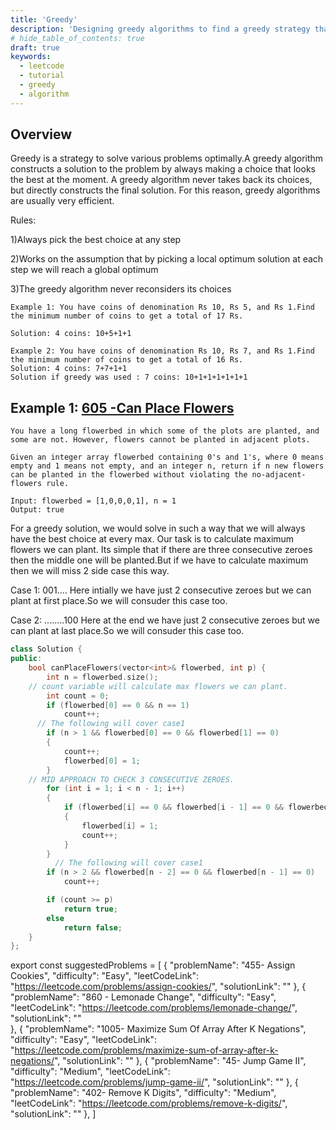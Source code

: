 ```yaml
---
title: 'Greedy'
description: 'Designing greedy algorithms to find a greedy strategy that produces an optimal solution to the problem'
# hide_table_of_contents: true
draft: true
keywords:
  - leetcode
  - tutorial
  - greedy
  - algorithm
---
```


<TutorialAuthors names="@abhishek-sultaniya"/>

## Overview

Greedy is a strategy to solve various problems optimally.A greedy algorithm constructs a solution to the problem by always making a
choice that looks the best at the moment. A greedy algorithm never takes back
its choices, but directly constructs the final solution. For this reason, greedy
algorithms are usually very efficient.

Rules:

1)Always pick the best choice at any step

2)Works on the assumption that by picking a local optimum solution at each step we will reach a global optimum

3)The greedy algorithm never reconsiders its choices

```
Example 1: You have coins of denomination Rs 10, Rs 5, and Rs 1.Find the minimum number of coins to get a total of 17 Rs.

Solution: 4 coins: 10+5+1+1

Example 2: You have coins of denomination Rs 10, Rs 7, and Rs 1.Find the minimum number of coins to get a total of 16 Rs.
Solution: 4 coins: 7+7+1+1
Solution if greedy was used : 7 coins: 10+1+1+1+1+1+1
```
## Example 1: [605 -Can Place Flowers](https://leetcode.com/problems/can-place-flowers/)

```
You have a long flowerbed in which some of the plots are planted, and some are not. However, flowers cannot be planted in adjacent plots.

Given an integer array flowerbed containing 0's and 1's, where 0 means empty and 1 means not empty, and an integer n, return if n new flowers can be planted in the flowerbed without violating the no-adjacent-flowers rule.

Input: flowerbed = [1,0,0,0,1], n = 1
Output: true
```

For a greedy solution, we would solve in such a way that we will always have the best choice at every max.
Our task is to calculate maximum flowers we can plant.
Its simple that if there are three consecutive zeroes then the middle one will be planted.But if we have to calculate maximum then we will miss 2 side case this way.

Case 1: 001....
Here intially we have just 2 consecutive zeroes but we can plant at first place.So we will consuder this case too.

Case 2: ........100
Here at the end we have just 2 consecutive zeroes but we can plant at last place.So we will consuder this case too.

```cpp
class Solution {
public:
	bool canPlaceFlowers(vector<int>& flowerbed, int p) {
		int n = flowerbed.size();
    // count variable will calculate max flowers we can plant.
		int count = 0; 
		if (flowerbed[0] == 0 && n == 1)
			count++;
      // The following will cover case1
		if (n > 1 && flowerbed[0] == 0 && flowerbed[1] == 0)
		{
			count++;
			flowerbed[0] = 1;
		}
    // MID APPROACH TO CHECK 3 CONSECUTIVE ZEROES.
		for (int i = 1; i < n - 1; i++)
		{
			if (flowerbed[i] == 0 && flowerbed[i - 1] == 0 && flowerbed[i + 1] == 0)
			{
				flowerbed[i] = 1;
				count++;
			}
		}
          // The following will cover case1
		if (n > 2 && flowerbed[n - 2] == 0 && flowerbed[n - 1] == 0)
			count++;

		if (count >= p)
			return true;
		else
			return false;
	}
};
```

export const suggestedProblems = [
  {
    "problemName": "455- Assign Cookies",
    "difficulty": "Easy",
    "leetCodeLink": "https://leetcode.com/problems/assign-cookies/",
    "solutionLink": ""
  },
  {
    "problemName": "860 - Lemonade Change",
    "difficulty": "Easy",
    "leetCodeLink": "https://leetcode.com/problems/lemonade-change/",
    "solutionLink": ""  
  },
  {
    "problemName": "1005- Maximize Sum Of Array After K Negations",
    "difficulty": "Easy",
    "leetCodeLink": "https://leetcode.com/problems/maximize-sum-of-array-after-k-negations/",
    "solutionLink": ""
  },
  {
    "problemName": "45- Jump Game II",
    "difficulty": "Medium",
    "leetCodeLink": "https://leetcode.com/problems/jump-game-ii/",
    "solutionLink": ""
  },
  {
    "problemName": "402- Remove K Digits",
    "difficulty": "Medium",
    "leetCodeLink": "https://leetcode.com/problems/remove-k-digits/",
    "solutionLink": ""
  },
]

<Table title="Suggested Problems" data={suggestedProblems} />
